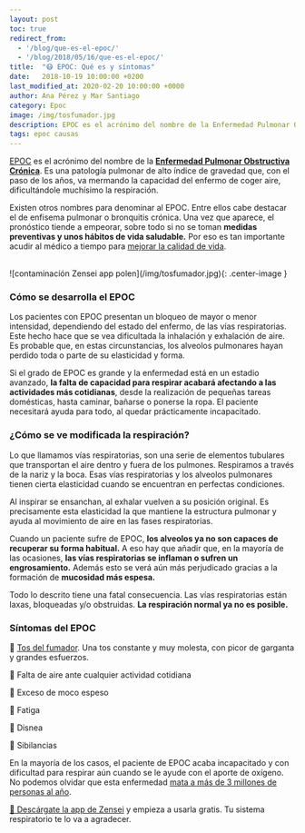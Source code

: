 ```yaml
---
layout: post
toc: true
redirect_from: 
  - '/blog/que-es-el-epoc/'
  - '/blog/2018/05/16/que-es-el-epoc/'
title:  "😷 EPOC: Qué es y síntomas"
date:   2018-10-19 10:00:00 +0200
last_modified_at: 2020-02-20 10:00:00 +0000
author: Ana Pérez y Mar Santiago
category: Epoc
image: /img/tosfumador.jpg
description: EPOC es el acrónimo del nombre de la Enfermedad Pulmonar Obstructiva Crónica. Es una patología pulmonar de alto índice de gravedad que, con el paso de los años, va mermando la capacidad del enfermo de coger aire,...
tags: epoc causas
---
```


[EPOC](https://es.wikipedia.org/wiki/Enfermedad_pulmonar_obstructiva_cr%C3%B3nica) es el acrónimo del nombre de la **[Enfermedad Pulmonar Obstructiva Crónica](https://medlineplus.gov/spanish/ency/article/000091.htm)**. Es una patología pulmonar de alto índice de gravedad que, con el paso de los años, va mermando la capacidad del enfermo de coger aire, dificultándole muchísimo la respiración.

Existen otros nombres para denominar al EPOC. Entre ellos cabe destacar el de enfisema pulmonar o bronquitis crónica. Una vez que aparece, el pronóstico tiende a empeorar, sobre todo si no se toman **medidas preventivas y unos hábitos de vida saludable.** Por eso es tan importante acudir al médico a tiempo para [mejorar la calidad de vida](http://innovacionensalud.expobeta.com/tecnologia-de-la-salud/mejorar-la-vida-con-epoc-es-posible).

<br>
![contaminación Zensei app polen](/img/tosfumador.jpg){: .center-image }
<br>

### Cómo se desarrolla el EPOC

Los pacientes con EPOC presentan un bloqueo de mayor o menor intensidad, dependiendo del estado del enfermo, de las vías respiratorias. Este hecho hace que se vea dificultada la inhalación y exhalación de aire. Es probable que, en estas circunstancias, los alveolos pulmonares hayan perdido toda o parte de su elasticidad y forma. 

Si el grado de EPOC es grande y la enfermedad está en un estadio avanzado, **la falta de capacidad para respirar acabará afectando a las actividades más cotidianas**, desde la realización de pequeñas tareas domésticas, hasta caminar, bañarse o ponerse la ropa. El paciente necesitará ayuda para todo, al quedar prácticamente incapacitado.
 
### ¿Cómo se ve modificada la respiración?

Lo que llamamos vías respiratorias, son una serie de elementos tubulares que transportan el aire dentro y fuera de los pulmones. Respiramos a través de la nariz y la boca. Esas vías respiratorias y los alveolos pulmonares tienen cierta elasticidad cuando se encuentran en perfectas condiciones.

Al inspirar se ensanchan, al exhalar vuelven a su posición original. Es precisamente esta elasticidad la que mantiene la estructura pulmonar y ayuda al movimiento de aire en las fases respiratorias.

Cuando un paciente sufre de EPOC, **los alveolos ya no son capaces de recuperar su forma habitual.** A eso hay que añadir que, en la mayoría de las ocasiones, **las vías respiratorias se inflaman o sufren un engrosamiento.** Además esto se verá aún más perjudicado gracias a la formación de **mucosidad más espesa.**

Todo lo descrito tiene una fatal consecuencia. Las vías respiratorias están laxas, bloqueadas y/o obstruidas. **La respiración normal ya no es posible.**

### Síntomas del EPOC

🤧 [Tos del fumador](http://www.diarioinformacion.com/vida-y-estilo/salud/2017/10/27/peligro-tos-fumador/1951237.html). Una tos constante y muy molesta, con picor de garganta y grandes esfuerzos.

🤧 Falta de aire ante cualquier actividad cotidiana

🤧 Exceso de moco espeso

🤧 Fatiga

🤧 Disnea

🤧 Sibilancias

En la mayoría de los casos, el paciente de EPOC acaba incapacitado y con dificultad para respirar aún cuando se le ayude con el aporte de oxígeno. No podemos olvidar que esta enfermedad [mata a más de 3 millones de personas al año](http://www.bbc.com/mundo/noticias-41997332).

[📱 Descárgate la app de Zensei](https://zenseiapp.com) y empieza a usarla gratis. Tu sistema respiratorio te lo va a agradecer.

